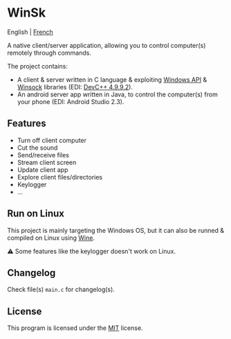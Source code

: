 WinSk
=====

English | [French](README_FR.md)

A native client/server application, allowing you to control computer(s) remotely through commands.

The project contains:

- A client & server written in C language & exploiting [Windows API](https://en.wikipedia.org/wiki/Windows_API) & [Winsock](https://en.wikipedia.org/wiki/Winsock) libraries (EDI: [DevC++ 4.9.9.2](https://sourceforge.net/projects/dev-cpp/files/Binaries/Dev-C%2B%2B%204.9.9.2/)).
- An android server app written in Java, to control the computer(s) from your phone (EDI: Android Studio 2.3).

## Features

- Turn off client computer
- Cut the sound
- Send/receive files
- Stream client screen
- Update client app
- Explore client files/directories
- Keylogger
- ...

## Run on Linux

This project is mainly targeting the Windows OS, but it can also be runned & compiled on Linux using [Wine](https://www.winehq.org/).

:warning: Some features like the keylogger doesn't work on Linux.

## Changelog

Check file(s) `main.c` for changelog(s).

## License

This program is licensed under the [MIT](LICENSE) license.
